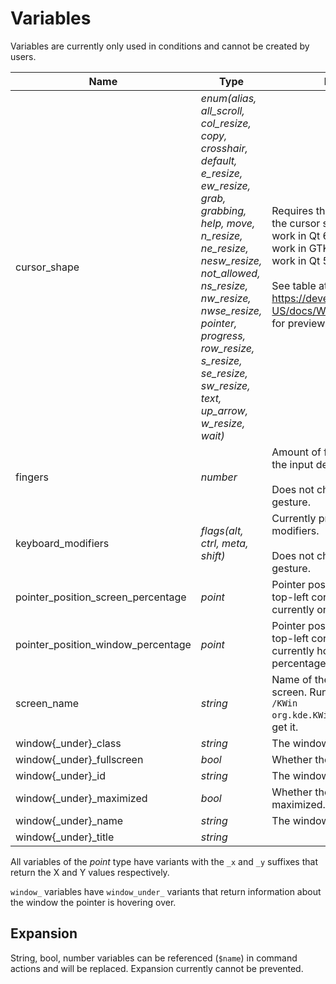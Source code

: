 # Variables
Variables are currently only used in conditions and cannot be created by users.

| Name                               | Type                                                                                                                                                                                                                                                                                              | Description                                                                                                                                                                                                                                                  |
|------------------------------------|---------------------------------------------------------------------------------------------------------------------------------------------------------------------------------------------------------------------------------------------------------------------------------------------------|--------------------------------------------------------------------------------------------------------------------------------------------------------------------------------------------------------------------------------------------------------------|
| cursor_shape                       | *enum(alias, all_scroll, col_resize, copy, crosshair, default, e_resize, ew_resize, grab, grabbing, help, move, n_resize, ne_resize, nesw_resize, not_allowed, ns_resize, nw_resize, nwse_resize, pointer, progress, row_resize, s_resize, se_resize, sw_resize, text, up_arrow, w_resize, wait)* | Requires the application to use the cursor shape protocol. Will work in Qt 6 applications, may work in GTK applications, will not work in Qt 5 applications.<br><br>See table at https://developer.mozilla.org/en-US/docs/Web/CSS/cursor#syntax for preview. |
| fingers                            | *number*                                                                                                                                                                                                                                                                                          | Amount of fingers currently on the input device.<br><br>Does not change thorough the gesture.                                                                                                                                                                |
| keyboard_modifiers                 | *flags(alt, ctrl, meta, shift)*                                                                                                                                                                                                                                                                   | Currently pressed keyboard modifiers.<br><br>Does not change thorough the gesture.                                                                                                                                                                           |
| pointer_position_screen_percentage | *point*                                                                                                                                                                                                                                                                                           | Pointer position relative to the top-left corner of the screen it is currently on as a percentage.                                                                                                                                                           |
| pointer_position_window_percentage | *point*                                                                                                                                                                                                                                                                                           | Pointer position relative to the top-left corner of the window it is currently hovering over as a percentage.                                                                                                                                                |
| screen_name                        | *string*                                                                                                                                                                                                                                                                                          | Name of the currently active screen. Run ``qdbus org.kde.KWin /KWin org.kde.KWin.activeOutputName`` to get it.                                                                                                                                               |
| window{_under}_class               | *string*                                                                                                                                                                                                                                                                                          | The window's resource class.                                                                                                                                                                                                                                 |
| window{_under}_fullscreen          | *bool*                                                                                                                                                                                                                                                                                            | Whether the window is fullscreen.                                                                                                                                                                                                                            |
| window{_under}_id                  | *string*                                                                                                                                                                                                                                                                                          | The window's identifier.                                                                                                                                                                                                                                     |
| window{_under}_maximized           | *bool*                                                                                                                                                                                                                                                                                            | Whether the active window is maximized.                                                                                                                                                                                                                      |
| window{_under}_name                | *string*                                                                                                                                                                                                                                                                                          | The window's resource name.                                                                                                                                                                                                                                  |
| window{_under}_title               | *string*                                                                                                                                                                                                                                                                                          |                                                                                                                                                                                                                                                              |

All variables of the *point* type have variants with the ``_x`` and ``_y`` suffixes that return the X and Y values respectively.

``window_`` variables have ``window_under_`` variants that return information about the window the pointer is hovering over.

## Expansion
String, bool, number variables can be referenced (``$name``) in command actions and will be replaced. Expansion currently cannot be prevented.
